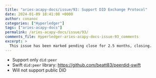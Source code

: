 ```yaml
---
title: "aries-acapy-docs/issue/93: Support DID Exchange Protocol"
date: 2024-01-09 18:41:08 +0000
author: conanoc
categories: ["Hyperledger"]
tags: ["aries-acapy-docs"]
permalink: /aries-acapy-docs/issue/93/
comments_file: Hyperledger-aries-acapy-docs-issue-93_comments
excerpt: >
  This issue has been marked pending close for 2.5 months, closing.
---
```

- Support only `did:peer`
- Swift `did:peer` library: https://github.com/beatt83/peerdid-swift
- Will not support public DID